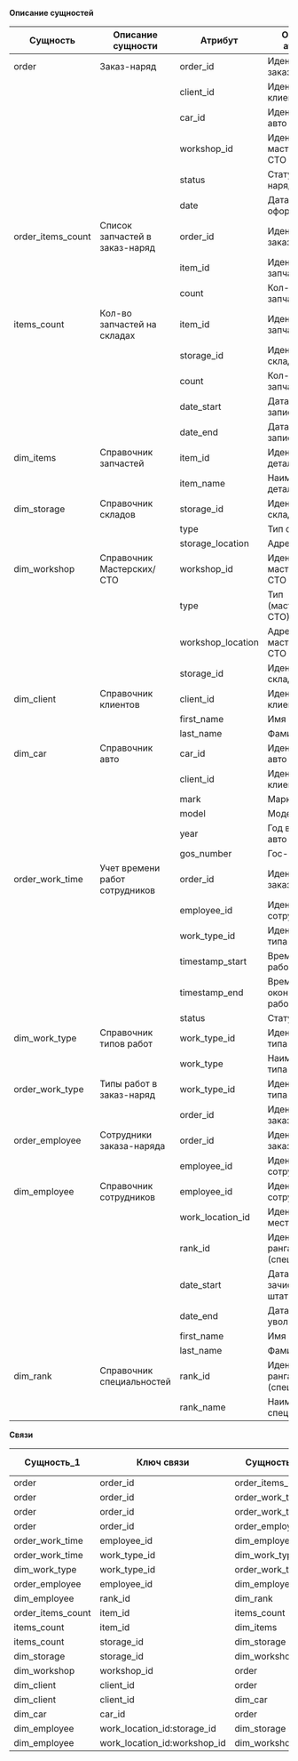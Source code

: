 ﻿**Описание сущностей**

| Сущность          | Описание сущности              | Атрибут           | Описание атрибута                   |
| ----------------- | ------------------------------ | ----------------- | ----------------------------------- |
| order             | Заказ-наряд                    | order_id          | Идентификатор заказа-наряда         |
|                   |                                | client_id         | Идентификатор клиента               |
|                   |                                | car_id            | Идентификатор авто                  |
|                   |                                | workshop_id       | Идентификатор мастерской/СТО        |
|                   |                                | status            | Статус заказа-наряда                |
|                   |                                | date              | Дата оформления                     |
| order_items_count | Список запчастей в заказ-наряд | order_id          | Идентификатор заказа-наряда         |
|                   |                                | item_id           | Идентификатор запчастей             |
|                   |                                | count             | Кол-во запчастей                    |
| items_count       | Кол-во запчастей на складах    | item_id           | Идентификатор запчасти              |
|                   |                                | storage_id        | Идентификатор склада                |
|                   |                                | count             | Кол-во запчастей                    |
|                   |                                | date_start        | Дата начала записи                  |
|                   |                                | date_end          | Дата конца записи                   |
| dim_items         | Справочник запчастей           | item_id           | Идентификатор детали                |
|                   |                                | item_name         | Наименование детали                 |
| dim_storage       | Справочник складов             | storage_id        | Идентификатор склада                |
|                   |                                | type              | Тип склада                          |
|                   |                                | storage_location  | Адрес склада                        |
| dim_workshop      | Справочник Мастерских/СТО      | workshop_id       | Идентификатор мастерской/СТО        |
|                   |                                | type              | Тип (мастерская/СТО)                |
|                   |                                | workshop_location | Адрес мастерской/СТО                |
|                   |                                | storage_id        | Идентификатор склада                |
| dim_client        | Справочник клиентов            | client_id         | Идентификатор клиента               |
|                   |                                | first_name        | Имя                                 |
|                   |                                | last_name         | Фамилия                             |
| dim_car           | Справочник авто                | car_id            | Идентификатор авто                  |
|                   |                                | client_id         | Идентификатор клиента               |
|                   |                                | mark              | Марка авто                          |
|                   |                                | model             | Модель авто                         |
|                   |                                | year              | Год выпуска авто                    |
|                   |                                | gos_number        | Гос-номер авто                      |
| order_work_time   | Учет времени работ сотрудников | order_id          | Идентификатор заказа-наряда         |
|                   |                                | employee_id       | Идентификатор сотрудника            |
|                   |                                | work_type_id      | Идентификатор типа работ            |
|                   |                                | timestamp_start   | Время начала работ                  |
|                   |                                | timestamp_end     | Время окончания работ               |
|                   |                                | status            | Статус работ                        |
| dim_work_type     | Справочник типов работ         | work_type_id      | Идентификатор типа работ            |
|                   |                                | work_type         | Наименование типа работ             |
| order_work_type   | Типы работ в заказ-наряд       | work_type_id      | Идентификатор типа работ            |
|                   |                                | order_id          | Идентификатор заказа-наряда         |
| order_employee    | Сотрудники заказа-наряда       | order_id          | Идентификатор заказа-наряда         |
|                   |                                | employee_id       | Идентификатор сотрудника            |
| dim_employee      | Справочник сотрудников         | employee_id       | Идентификатор сотрудника            |
|                   |                                | work_location_id  | Идентификатор места работы          |
|                   |                                | rank_id           | Идентификатор ранга (специальность) |
|                   |                                | date_start        | Дата зачисления в штат              |
|                   |                                | date_end          | Дата увольнения                     |
|                   |                                | first_name        | Имя                                 |
|                   |                                | last_name         | Фамилия                             |
| dim_rank          | Справочник специальностей      | rank_id           | Идентификатор ранга (специальность) |
|                   |                                | rank_name         | Наименование специальности          |


**Связи**

| Сущность_1        | Ключ связи                   | Сущность_2        | Тип связи |
| ----------------- | ---------------------------- | ----------------- | --------- |
| order             | order_id                     | order_items_count | 1:M       |
| order             | order_id                     | order_work_time   | 1:M       |
| order             | order_id                     | order_work_type   | 1:M       |
| order             | order_id                     | order_employee    | 1:M       |
| order_work_time   | employee_id                  | dim_employee      | M:1       |
| order_work_time   | work_type_id                 | dim_work_type     | M:1       |
| dim_work_type     | work_type_id                 | order_work_type   | 1:M       |
| order_employee    | employee_id                  | dim_employee      | M:1       |
| dim_employee      | rank_id                      | dim_rank          | M:1       |
| order_items_count | item_id                      | items_count       | M:M       |
| items_count       | item_id                      | dim_items         | M:1       |
| items_count       | storage_id                   | dim_storage       | M:1       |
| dim_storage       | storage_id                   | dim_workshop      | 1:1       |
| dim_workshop      | workshop_id                  | order             | 1:M       |
| dim_client        | client_id                    | order             | 1:M       |
| dim_client        | client_id                    | dim_car           | 1:M       |
| dim_car           | car_id                       | order             | 1:M       |
| dim_employee      | work_location_id:storage_id  | dim_storage       | 1:1       |
| dim_employee      | work_location_id:workshop_id | dim_workshop      | 1:1       |
